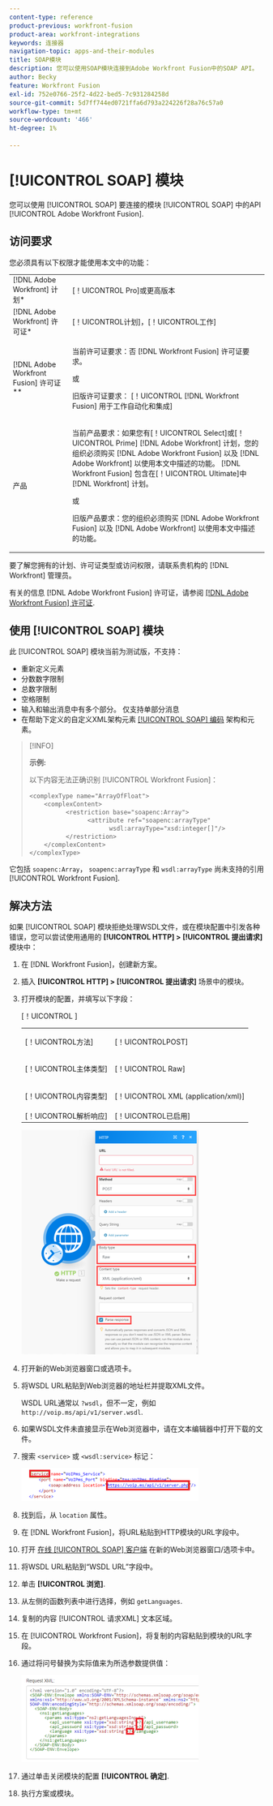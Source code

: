 ```yaml
---
content-type: reference
product-previous: workfront-fusion
product-area: workfront-integrations
keywords: 连接器
navigation-topic: apps-and-their-modules
title: SOAP模块
description: 您可以使用SOAP模块连接到Adobe Workfront Fusion中的SOAP API。
author: Becky
feature: Workfront Fusion
exl-id: 752e0766-25f2-4d22-bed5-7c931284258d
source-git-commit: 5d7ff744ed0721ffa6d793a224226f28a76c57a0
workflow-type: tm+mt
source-wordcount: '466'
ht-degree: 1%

---
```


# [!UICONTROL SOAP] 模块

您可以使用 [!UICONTROL SOAP] 要连接的模块 [!UICONTROL SOAP] 中的API [!UICONTROL Adobe Workfront Fusion].

## 访问要求

您必须具有以下权限才能使用本文中的功能：

<table style="table-layout:auto"> 
 <col> 
 <col> 
 <tbody> 
  <tr> 
   <td role="rowheader">[!DNL Adobe Workfront] 计划*</td>
  <td> <p>[！UICONTROL Pro]或更高版本</p> </td>
  </tr> 
  <tr data-mc-conditions=""> 
   <td role="rowheader">[!DNL Adobe Workfront] 许可证*</td>
   <td> <p>[！UICONTROL计划]，[！UICONTROL工作]</p> </td> 
  </tr> 
  <tr> 
   <td role="rowheader">[!DNL Adobe Workfront Fusion] 许可证**</td> 
   <td>
   <p>当前许可证要求：否 [!DNL Workfront Fusion] 许可证要求。</p>
   <p>或</p>
   <p>旧版许可证要求： [！UICONTROL [!DNL Workfront Fusion] 用于工作自动化和集成] </p>
   </td> 
  </tr> 
  <tr> 
   <td role="rowheader">产品</td> 
   <td>
   <p>当前产品要求：如果您有[！UICONTROL Select]或[！UICONTROL Prime] [!DNL Adobe Workfront] 计划，您的组织必须购买 [!DNL Adobe Workfront Fusion] 以及 [!DNL Adobe Workfront] 以使用本文中描述的功能。 [!DNL Workfront Fusion] 包含在[！UICONTROL Ultimate]中 [!DNL Workfront] 计划。</p>
   <p>或</p>
   <p>旧版产品要求：您的组织必须购买 [!DNL Adobe Workfront Fusion] 以及 [!DNL Adobe Workfront] 以使用本文中描述的功能。</p>
   </td> 
  </tr> 
 </tbody> 
</table>

要了解您拥有的计划、许可证类型或访问权限，请联系贵机构的 [!DNL Workfront] 管理员。

有关的信息 [!DNL Adobe Workfront Fusion] 许可证，请参阅 [[!DNL Adobe Workfront Fusion] 许可证](../../workfront-fusion/get-started/license-automation-vs-integration.md).

## 使用 [!UICONTROL SOAP] 模块

此 [!UICONTROL SOAP] 模块当前为测试版，不支持：

* 重新定义元素
* 分数数字限制
* 总数字限制
* 空格限制
* 输入和输出消息中有多个部分。 仅支持单部分消息
* 在帮助下定义的自定义XML架构元素 [[!UICONTROL SOAP] 编码](https://schemas.xmlsoap.org) 架构和元素。

>[!INFO]
>
>**示例:**
>  
>以下内容无法正确识别 [!UICONTROL Workfront Fusion]：
>
>```
><complexType name="ArrayOfFloat">
>     <complexContent>
>           <restriction base="soapenc:Array">
>                 <attribute ref="soapenc:arrayType"
>                       wsdl:arrayType="xsd:integer[]"/>
>           </restriction>
>     </complexContent>
></complexType>
>```

它包括 `soapenc:Array`， `soapenc:arrayType` 和 `wsdl:arrayType` 尚未支持的引用 [!UICONTROL Workfront Fusion].

## 解决方法

如果 [!UICONTROL SOAP] 模块拒绝处理WSDL文件，或在模块配置中引发各种错误，您可以尝试使用通用的 **[!UICONTROL HTTP] > [!UICONTROL 提出请求]** 模块中：

1. 在 [!DNL Workfront Fusion]，创建新方案。
1. 插入 **[!UICONTROL HTTP] > [!UICONTROL 提出请求]** 场景中的模块。
1. 打开模块的配置，并填写以下字段：

   <table style="table-layout:auto"> 
    <col> 
    <col> 
    <tbody> 
     <tr> 
      <td role="rowheader">[！UICONTROL方法]</td> 
      <td> <p>[！UICONTROLPOST]</p> </td> 
     </tr> 
     <tr data-mc-conditions=""> 
      <td role="rowheader">[！UICONTROL主体类型]</td> 
      <td> <p>[！UICONTROL Raw]</p> </td> [！UICONTROL ]
     </tr> 
     <tr> 
      <td role="rowheader">[！UICONTROL内容类型]</td> 
      <td> <p>[！UICONTROL XML (application/xml)]</p> </td> 
     </tr> 
     <tr> 
      <td role="rowheader">[！UICONTROL解析响应]</td> 
      <td>[！UICONTROL已启用]</td> 
     </tr> 
    </tbody> 
   </table>

   ![](assets/workaround-350x443.png)

1. 打开新的Web浏览器窗口或选项卡。
1. 将WSDL URL粘贴到Web浏览器的地址栏并提取XML文件。

   WSDL URL通常以 `?wsdl`，但不一定，例如 `http://voip.ms/api/v1/server.wsdl`.

1. 如果WSDL文件未直接显示在Web浏览器中，请在文本编辑器中打开下载的文件。
1. 搜索 `<service>` 或 `<wsdl:service>` 标记：

   ![](assets/service-350x65.png)

1. 找到后，从 `location` 属性。
1. 在 [!DNL Workfront Fusion]，将URL粘贴到HTTP模块的URL字段中。
1. 打开 [在线 [!UICONTROL SOAP] 客户端](https://wsdlbrowser.com/) 在新的Web浏览器窗口/选项卡中。
1. 将WSDL URL粘贴到“WSDL URL”字段中。
1. 单击 **[!UICONTROL 浏览]**.
1. 从左侧的函数列表中进行选择，例如 `getLanguages`.
1. 复制的内容 [!UICONTROL 请求XML] 文本区域。
1. 在 [!UICONTROL Workfront Fusion]，将复制的内容粘贴到模块的URL字段。
1. 通过将问号替换为实际值来为所选参数提供值：

   ![](assets/request-xml-350x172.png)

1. 通过单击关闭模块的配置 **[!UICONTROL 确定]**.
1. 执行方案或模块。
